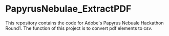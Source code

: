# PapyrusNebulae_ExtractPDF
This repository contains the code for Adobe's Papyrus Nebuale Hackathon Round1. The function of this project is to convert pdf elements to csv.
